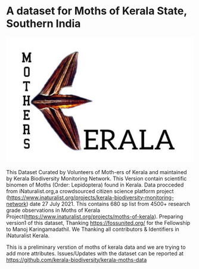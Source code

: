 # A dataset for Moths of Kerala State, Southern India
![alt text](Moth-ers.jpg )

This Dataset Curated by Volunteers of Moth-ers of Kerala and maintained by Kerala Biodiversity Monitoring Network.
This Version contain scientific binomen of Moths (Order: Lepidoptera) found in Kerala. Data procceded from iNaturalist.org,a crowdsourced citizen science platform project (https://www.inaturalist.org/projects/kerala-biodiversity-monitoring-network) date 27 July 2021. This contains 680 sp list from 4500+ research grade observations in Moths of Kerala Project(https://www.inaturalist.org/projects/moths-of-kerala). Preparing version1  of this dataset, Thanking https://fossunited.org/ for the Fellowship to Manoj Karingamadathil. We Thanking all contributors & Identifiers in iNaturalist Kerala.

This is a preliminary verstion of moths of kerala data and we are trying to add more attributes. Issues/Updates with the dataset can be reported at https://github.com/kerala-biodiversity/kerala-moths-data
<!---
## Introduction

## Taxonomy 

## Data Structure 

## Workflow

## License 

## Contributors 

## Community
-->
